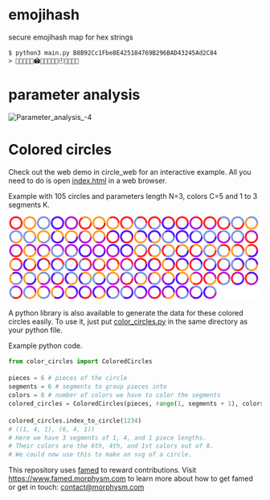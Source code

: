 # emojihash
secure emojihash map for hex strings
```
$ python3 main.py B8B92Cc1Fbe8E425184769B296BAD43245Ad2C84
> 🌙🔕🏒🍝🥁🏟🐽😳🌲🏈🍁🕘👶😠🧸💙
```
# parameter analysis 
![Parameter_analysis_-4](https://user-images.githubusercontent.com/61156799/157858715-baad27b4-6988-420c-8b13-be1f535b7fd6.png)

# Colored circles

Check out the web demo in circle_web for an interactive example. All you need to do is open
[index.html](circle_web/index.html) in a web browser.

Example with 105 circles and parameters length N=3, colors C=5 and 1 to 3 segments K.

![Example circles](docs/circles_example.png)

A python library is also available to generate the data for these colored circles easily.
To use it, just put [color_circles.py](color_circles.py) in the same directory as your python file.

Example python code.
```python
from color_circles import ColoredCircles

pieces = 6 # pieces of the circle
segments = 6 # segments to group pieces into
colors = 8 # number of colors we have to color the segments
colored_circles = ColoredCircles(pieces, range(1, segments + 1), colors)

colored_circles.index_to_circle(1234)
# ((1, 4, 1), (6, 4, 1))
# Here we have 3 segments of 1, 4, and 1 piece lengths.
# Their colors are the 6th, 4th, and 1st colors out of 8.
# We could now use this to make an svg of a circle.
```

This repository uses [famed](https://famed.morphysm.com/boards/0kok0/emojihash) to reward contributions. Visit https://www.famed.morphysm.com to learn more about how to get famed or get in touch: contact@morphysm.com

